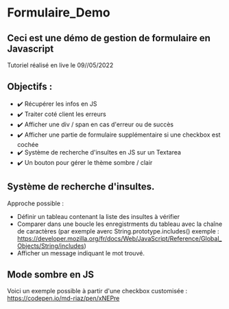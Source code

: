 # Formulaire_Demo
## Ceci est une démo de gestion de formulaire en Javascript
Tutoriel réalisé en live le 09//05/2022
## Objectifs :
-  :heavy_check_mark:	Récupérer les infos en JS
-  :heavy_check_mark:	Traiter coté client les erreurs
-  :heavy_check_mark:	 Afficher une div / span en cas d'erreur ou de succès
-  :heavy_check_mark:	 Afficher une partie de formulaire supplémentaire si une checkbox est cochée
-  :heavy_check_mark:	Système de recherche d'insultes en JS sur un Textarea
-  :heavy_check_mark:	Un bouton pour gérer le thème sombre / clair


## Système de recherche d'insultes.
Approche possible : 
- Définir un tableau contenant la liste des insultes à vérifier
- Comparer dans une boucle les enregistrments du tableau avec la chaîne de caractères (par exemple averc String.prototype.includes() exemple : https://developer.mozilla.org/fr/docs/Web/JavaScript/Reference/Global_Objects/String/includes)
- Afficher un message indiquant le mot trouvé.

## Mode sombre en JS
Voici un exemple possible à partir d'une checkbox customisée : https://codepen.io/md-riaz/pen/xNEPre
